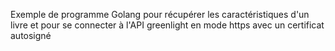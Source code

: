 Exemple de programme Golang pour récupérer les caractéristiques d'un livre
et pour se connecter à l'API greenlight en mode https avec un certificat autosigné


